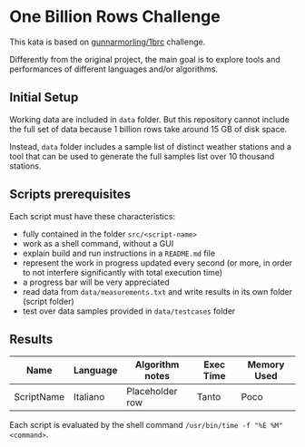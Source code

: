 # One Billion Rows Challenge

This kata is based on [gunnarmorling/1brc](https://github.com/gunnarmorling/1brc) challenge.

Differently from the original project, the main goal is to explore tools and performances of different languages and/or
algorithms.

## Initial Setup

Working data are included in `data` folder. But this repository cannot include the full set of data because 1 billion
rows take around 15 GB of disk space.

Instead, `data` folder includes a sample list of distinct weather stations and a tool that can be used to generate the
full samples list over 10 thousand stations.

## Scripts prerequisites

Each script must have these characteristics:

* fully contained in the folder `src/<script-name>`
* work as a shell command, without a GUI
* explain build and run instructions in a `README.md` file
* represent the work in progress updated every second (or more, in order to not interfere significantly with total
  execution time)
* a progress bar will be very appreciated
* read data from `data/measurements.txt` and write results in its own folder (script folder)
* test over data samples provided in `data/testcases` folder

## Results

| Name       | Language | Algorithm notes | Exec Time | Memory Used |
|------------|----------|-----------------|-----------|-------------|
| ScriptName | Italiano | Placeholder row | Tanto     | Poco        |

Each script is evaluated by the shell command `/usr/bin/time -f "%E %M" <command>`.
